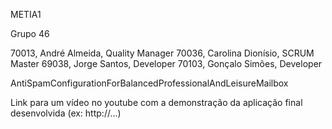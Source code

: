 METIA1

Grupo 46

70013, André Almeida, Quality Manager
70036, Carolina Dionísio, SCRUM Master
69038, Jorge Santos, Developer
70103, Gonçalo Simões, Developer


AntiSpamConfigurationForBalancedProfessionalAndLeisureMailbox

Link para um vídeo no youtube com a demonstração da aplicação final desenvolvida (ex: http://...)
